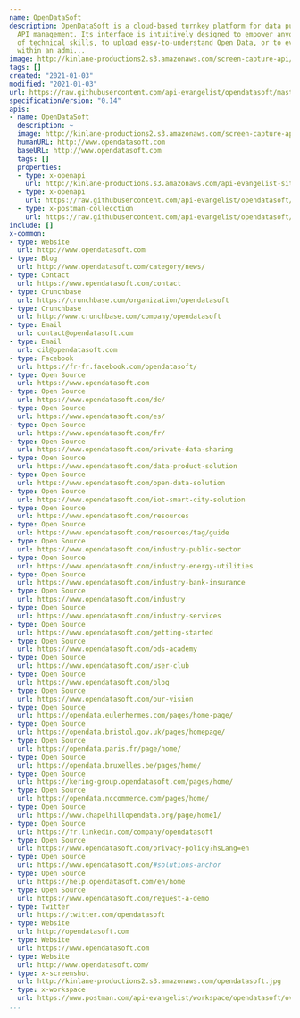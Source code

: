 ```yaml
---
name: OpenDataSoft
description: OpenDataSoft is a cloud-based turnkey platform for data publishing and
  API management. Its interface is intuitively designed to empower anyone, regardless
  of technical skills, to upload easy-to-understand Open Data, or to even share data
  within an admi...
image: http://kinlane-productions2.s3.amazonaws.com/screen-capture-api/2716-opendatasoft.jpg
tags: []
created: "2021-01-03"
modified: "2021-01-03"
url: https://raw.githubusercontent.com/api-evangelist/opendatasoft/master/apis.json
specificationVersion: "0.14"
apis:
- name: OpenDataSoft
  description: ~
  image: http://kinlane-productions2.s3.amazonaws.com/screen-capture-api/2716-opendatasoft.jpg
  humanURL: http://www.opendatasoft.com
  baseURL: http://www.opendatasoft.com
  tags: []
  properties:
  - type: x-openapi
    url: http://kinlane-productions.s3.amazonaws.com/api-evangelist-site/company/openapis/opendatasoft.json
  - type: x-openapi
    url: https://raw.githubusercontent.com/api-evangelist/opendatasoft/master/opendatasoft-openapi.json
  - type: x-postman-collecction
    url: https://raw.githubusercontent.com/api-evangelist/opendatasoft/master/opendatasoft-postman-collection.json
include: []
x-common:
- type: Website
  url: http://www.opendatasoft.com
- type: Blog
  url: http://www.opendatasoft.com/category/news/
- type: Contact
  url: https://www.opendatasoft.com/contact
- type: Crunchbase
  url: https://crunchbase.com/organization/opendatasoft
- type: Crunchbase
  url: http://www.crunchbase.com/company/opendatasoft
- type: Email
  url: contact@opendatasoft.com
- type: Email
  url: cil@opendatasoft.com
- type: Facebook
  url: https://fr-fr.facebook.com/opendatasoft/
- type: Open Source
  url: https://www.opendatasoft.com
- type: Open Source
  url: https://www.opendatasoft.com/de/
- type: Open Source
  url: https://www.opendatasoft.com/es/
- type: Open Source
  url: https://www.opendatasoft.com/fr/
- type: Open Source
  url: https://www.opendatasoft.com/private-data-sharing
- type: Open Source
  url: https://www.opendatasoft.com/data-product-solution
- type: Open Source
  url: https://www.opendatasoft.com/open-data-solution
- type: Open Source
  url: https://www.opendatasoft.com/iot-smart-city-solution
- type: Open Source
  url: https://www.opendatasoft.com/resources
- type: Open Source
  url: https://www.opendatasoft.com/resources/tag/guide
- type: Open Source
  url: https://www.opendatasoft.com/industry-public-sector
- type: Open Source
  url: https://www.opendatasoft.com/industry-energy-utilities
- type: Open Source
  url: https://www.opendatasoft.com/industry-bank-insurance
- type: Open Source
  url: https://www.opendatasoft.com/industry
- type: Open Source
  url: https://www.opendatasoft.com/industry-services
- type: Open Source
  url: https://www.opendatasoft.com/getting-started
- type: Open Source
  url: https://www.opendatasoft.com/ods-academy
- type: Open Source
  url: https://www.opendatasoft.com/user-club
- type: Open Source
  url: https://www.opendatasoft.com/blog
- type: Open Source
  url: https://www.opendatasoft.com/our-vision
- type: Open Source
  url: https://opendata.eulerhermes.com/pages/home-page/
- type: Open Source
  url: https://opendata.bristol.gov.uk/pages/homepage/
- type: Open Source
  url: https://opendata.paris.fr/page/home/
- type: Open Source
  url: https://opendata.bruxelles.be/pages/home/
- type: Open Source
  url: https://kering-group.opendatasoft.com/pages/home/
- type: Open Source
  url: https://opendata.nccommerce.com/pages/home/
- type: Open Source
  url: https://www.chapelhillopendata.org/page/home1/
- type: Open Source
  url: https://fr.linkedin.com/company/opendatasoft
- type: Open Source
  url: https://www.opendatasoft.com/privacy-policy?hsLang=en
- type: Open Source
  url: https://www.opendatasoft.com/#solutions-anchor
- type: Open Source
  url: https://help.opendatasoft.com/en/home
- type: Open Source
  url: https://www.opendatasoft.com/request-a-demo
- type: Twitter
  url: https://twitter.com/opendatasoft
- type: Website
  url: http://opendatasoft.com
- type: Website
  url: https://www.opendatasoft.com
- type: Website
  url: http://www.opendatasoft.com/
- type: x-screenshot
  url: http://kinlane-productions2.s3.amazonaws.com/opendatasoft.jpg
- type: x-workspace
  url: https://www.postman.com/api-evangelist/workspace/opendatasoft/overview
...
```

